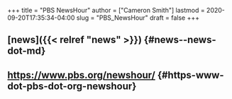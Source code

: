 +++
title = "PBS NewsHour"
author = ["Cameron Smith"]
lastmod = 2020-09-20T17:35:34-04:00
slug = "PBS_NewsHour"
draft = false
+++

## [news]({{< relref "news" >}}) {#news--news-dot-md}


## <https://www.pbs.org/newshour/> {#https-www-dot-pbs-dot-org-newshour}
